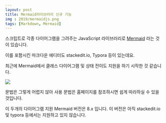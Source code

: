 ```yaml
---
layout: post
title: Mermaid라이브러리 신규 기능 
img : 2019/mermaidjs.png 
tags: [Markdown, Mermaid] 
---
```


스크립트로 각종 다이어그램을 그려주는 JavaScript 라이브러리로 [Mermaid](http://mermaidjs.github.io/) 라는 것이 있습니다. 

이를 포함시킨 마크다운 에디터도 stackedit.io, Typora 등이 있는데요. 

최근에  Mermaid에서 클래스 다이어그램 및 상태 전이도 지원을 하기 시작한 것 같습니다. 

![](https://mermaidjs.github.io/img/new-diagrams.png)

문법은 그렇게 어렵지 않아 사용 문법은 홈페이지를 참조하시면 쉽게 따라하실 수 있을 것입니다. 



이 두개의 다이어그램 지원 Mermaid 버전은 8.x 입니다. 이 버전은 아직 stackedit.io 및 typora 등에서는 지원하고 있지 않습니다. 

 
